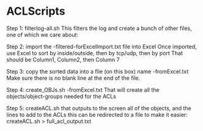 # ACLScripts
Step 1:
  filterlog-all.sh <original unfiltered unsorted syslog file>
    This filters the log and create a bunch of other files, one of which we care about:

Step 2:
  import the <DeviceName>-filtered-forExcelImport.txt file into Excel
    Once imported, use Excel to sort by inside/outside, then by tcp/udp, then by port
    That should be Column1, Column2, then Column 7

Step 3:
  copy the sorted data into a file (on this box) name <DeviceName>-fromExcel.txt
  Make sure there is no blank line at the end of the file.

Step 4:
  create_OBJs.sh <DeviceName>-fromExcel.txt
    That will create all the objects/object-groups needed for the ACLs

Step 5:
  createACL.sh
    that outputs to the screen all of the objects, and the lines to add to the ACLs
    this can be redirected to a file to make it easier:
      createACL.sh > full_acl_output.txt
